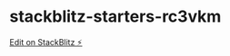 # stackblitz-starters-rc3vkm

[Edit on StackBlitz ⚡️](https://stackblitz.com/edit/stackblitz-starters-rc3vkm)